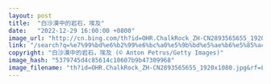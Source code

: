 ```yaml
---
layout: post
title:  "白沙漠中的岩石，埃及"
date:   "2022-12-29 16:00:00 +0800"
image_url: "http://cn.bing.com/th?id=OHR.ChalkRock_ZH-CN2893565655_1920x1080.jpg&rf=LaDigue_1920x1080.jpg&pid=hp"
link: "/search?q=%e7%99%bd%e6%b2%99%e6%bc%a0%e5%9b%bd%e5%ae%b6%e5%85%ac%e5%9b%ad&form=hpcapt&mkt=zh-cn"
copyright: "白沙漠中的岩石，埃及 (© Anton Petrus/Getty Images)"
image_hash: "5379745d4c85614c10607b9b47309968"
image_filename: "th?id=OHR.ChalkRock_ZH-CN2893565655_1920x1080.jpg&rf=LaDigue_1920x1080.jpg&pid=hp"
---
```

